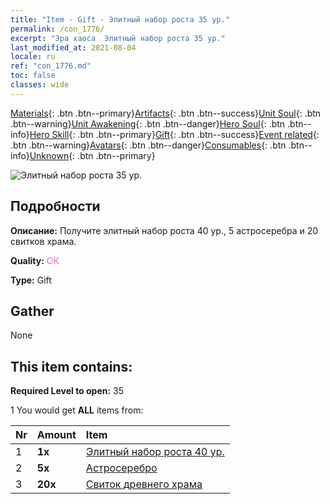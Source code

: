 ```yaml
---
title: "Item - Gift - Элитный набор роста 35 ур."
permalink: /con_1776/
excerpt: "Эра хаоса  Элитный набор роста 35 ур."
last_modified_at: 2021-08-04
locale: ru
ref: "con_1776.md"
toc: false
classes: wide
---
```

 [Materials](/ItemsRU/){: .btn .btn--primary}[Artifacts](/ItemsRU/Artifacts/){: .btn .btn--success}[Unit Soul](/ItemsRU/UnitSoul/){: .btn .btn--warning}[Unit Awakening](/ItemsRU/UnitAwakening/){: .btn .btn--danger}[Hero Soul](/ItemsRU/HeroSoul/){: .btn .btn--info}[Hero Skill](/ItemsRU/HeroSkill/){: .btn .btn--primary}[Gift](/ItemsRU/Gift/){: .btn .btn--success}[Event related](/ItemsRU/Events/){: .btn .btn--warning}[Avatars](/ItemsRU/Avatars/){: .btn .btn--danger}[Consumables](/ItemsRU/Consumables/){: .btn .btn--info}[Unknown](/ItemsRU/Unknown/){: .btn .btn--primary}

 ![Элитный набор роста 35 ур.](/images/t/i_907220.png)

## Подробности
 **Описание:** Получите элитный набор роста 40 ур., 5 астросеребра и 20 свитков храма.

 **Quality:** <span style="color: #DA70D6">OK</span>

 **Type:** Gift

## Gather

  None

## This item contains:

 **Required Level to open:** 35

 1 You would get **ALL** items  from:

  | Nr | Amount |     Item    |
  |:---|:-------|:------------|
  | 1 |  **1x** | [Элитный набор роста 40 ур.](/ItemsRU/con_1777/) |  | 
  | 2 |  **5x** | [Астросеребро](/ItemsRU/con_969/) |  | 
  | 3 |  **20x** | [Свиток древнего храма](/ItemsRU/con_697/) |  | 
